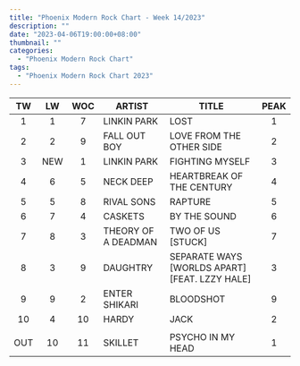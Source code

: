 ```yaml
---
title: "Phoenix Modern Rock Chart - Week 14/2023"
description: ""
date: "2023-04-06T19:00:00+08:00"
thumbnail: ""
categories:
  - "Phoenix Modern Rock Chart"
tags:
  - "Phoenix Modern Rock Chart 2023"
---
```

<!--more-->
|TW|LW|WOC|ARTIST|TITLE|PEAK|
|:----:|:----:|:----:|----|----|:----:|
|1|1|7|LINKIN PARK|LOST|1|
|2|2|9|FALL OUT BOY|LOVE FROM THE OTHER SIDE|2|
|3|NEW|1|LINKIN PARK|FIGHTING MYSELF|3|
|4|6|5|NECK DEEP|HEARTBREAK OF THE CENTURY|4|
|5|5|8|RIVAL SONS|RAPTURE|5|
|6|7|4|CASKETS|BY THE SOUND|6|
|7|8|3|THEORY OF A DEADMAN|TWO OF US [STUCK]|7|
|8|3|9|DAUGHTRY|SEPARATE WAYS [WORLDS APART] [FEAT. LZZY HALE]|3|
|9|9|2|ENTER SHIKARI|BLOODSHOT|9|
|10|4|10|HARDY|JACK|2|
| | | | | | |
|OUT|10|11|SKILLET|PSYCHO IN MY HEAD|1|